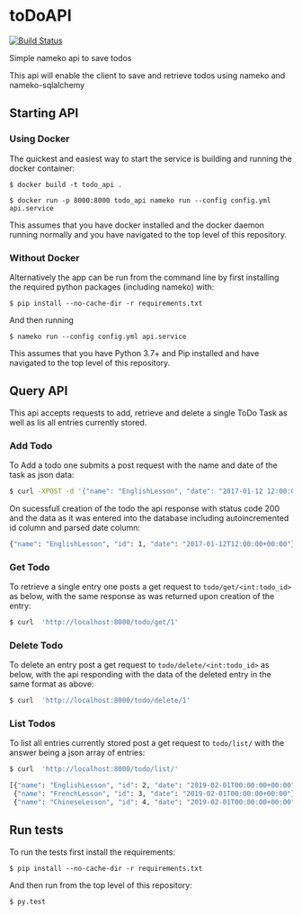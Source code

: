 # toDoAPI
[![Build Status](https://travis-ci.org/ckoopmann/toDoAPI.svg?branch=master)](https://travis-ci.org/ckoopmann/toDoAPI)

Simple nameko api to save todos

This api will enable the client to save and retrieve todos using nameko and nameko-sqlalchemy

## Starting API

### Using Docker
The quickest and easiest way to start the service is building and running the docker container:

`$ docker build -t todo_api . `

`$ docker run -p 8000:8000 todo_api nameko run --config config.yml api.service`

This assumes that you have docker installed and the docker daemon running normally and you have navigated to the top level of this repository.

### Without Docker
Alternatively the app can be run from the command line by first installing the required python packages (including nameko) with:

`$ pip install --no-cache-dir -r requirements.txt `

And then running

`$ nameko run --config config.yml api.service`

This assumes that you have Python 3.7+ and Pip installed and have navigated to the top level of this repository.

## Query API
This api accepts requests to add, retrieve and delete a single ToDo Task as well as lis all entries currently stored.

### Add Todo

To Add a todo one submits a post request with the name and date of the task as json data:

```sh
$ curl -XPOST -d '{"name": "EnglishLesson", "date": "2017-01-12 12:00:00"}' 'http://localhost:8000/todo/add/'
```

On sucessfull creation of the todo the api response with status code 200 and the data as it was entered into the database including autoincremented id column and parsed date column:

```sh
{"name": "EnglishLesson", "id": 1, "date": "2017-01-12T12:00:00+00:00"}
```

### Get Todo

To retrieve a single entry one posts a get request to `todo/get/<int:todo_id>` as below, with the same response as was returned upon creation of the entry:

```sh
$ curl  'http://localhost:8000/todo/get/1'
```

### Delete Todo

To delete an entry post a get request to  `todo/delete/<int:todo_id>` as below, with the api responding with the data of the deleted entry in the same format as above:

```sh
$ curl  'http://localhost:8000/todo/delete/1'
```

### List Todos

To list all entries currently stored post a get request to  `todo/list/` with the answer being a json array of entries:

```sh
$ curl  'http://localhost:8000/todo/list/'
```
```sh
[{"name": "EnglishLesson", "id": 2, "date": "2019-02-01T00:00:00+00:00"},
 {"name": "FrenchLesson", "id": 3, "date": "2019-02-01T00:00:00+00:00"},
 {"name": "ChineseLesson", "id": 4, "date": "2019-02-01T00:00:00+00:00"}]
```



## Run tests
To run the tests first install the requirements:

`$ pip install --no-cache-dir -r requirements.txt `

And then run from the top level of this repository:

`$ py.test`
